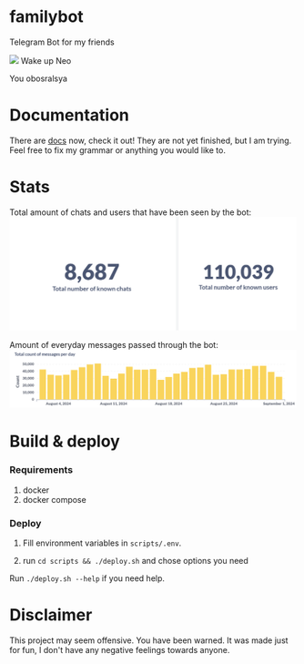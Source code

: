 # familybot

Telegram Bot for my friends

![](readme_assets/j.png)
Wake up Neo

You obosralsya

# Documentation

There are [docs](./DOCUMENTATION.md) now, check it out! They are not yet finished, but I am trying. Feel free to fix my
grammar or anything you would like to.

# Stats

Total amount of chats and users that have been seen by the bot:
![](readme_assets/stats1.png)

Amount of everyday messages passed through the bot:
![](readme_assets/stats2.png)

# Build & deploy

### Requirements

1. docker
2. docker compose

### Deploy

1. Fill environment variables in `scripts/.env`.

2. run `cd scripts && ./deploy.sh` and chose options you need


Run `./deploy.sh --help` if you need help.

# Disclaimer

This project may seem offensive. You have been warned. It was made just for fun, I don't have any negative feelings
towards anyone.

